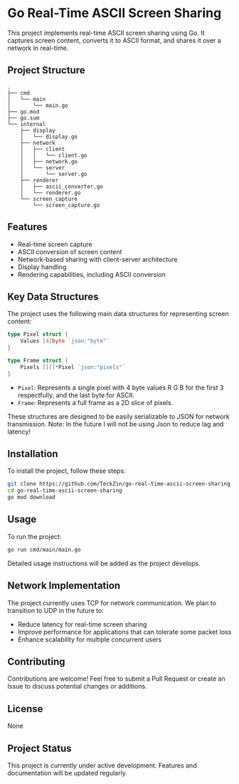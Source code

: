 # Go Real-Time ASCII Screen Sharing

This project implements real-time ASCII screen sharing using Go. It captures screen content, converts it to ASCII format, and shares it over a network in real-time.

## Project Structure

```
.
├── cmd
│   └── main
│       └── main.go
├── go.mod
├── go.sum
└── internal
    ├── display
    │   └── display.go
    ├── network
    │   ├── client
    │   │   └── client.go
    │   ├── network.go
    │   └── server
    │       └── server.go
    ├── renderer
    │   ├── ascii_converter.go
    │   └── renderer.go
    └── screen_capture
        └── screen_capture.go
```

## Features

- Real-time screen capture
- ASCII conversion of screen content
- Network-based sharing with client-server architecture
- Display handling
- Rendering capabilities, including ASCII conversion

## Key Data Structures

The project uses the following main data structures for representing screen content:

```go
type Pixel struct {
    Values [4]byte `json:"byte"`
}

type Frame struct {
    Pixels [][]*Pixel `json:"pixels"`
}
```

- `Pixel`: Represents a single pixel with 4 byte values R G B for the first 3 respectfully, and the last byte for ASCII.
- `Frame`: Represents a full frame as a 2D slice of pixels.

These structures are designed to be easily serializable to JSON for network transmission.
Note: In the future I will not be using Json to reduce lag and latency! 

## Installation

To install the project, follow these steps:

```bash
git clone https://github.com/TeckZin/go-real-time-ascii-screen-sharing.git
cd go-real-time-ascii-screen-sharing
go mod download
```

## Usage

To run the project:

```bash
go run cmd/main/main.go
```

Detailed usage instructions will be added as the project develops.

## Network Implementation

The project currently uses TCP for network communication. We plan to transition to UDP in the future to:

- Reduce latency for real-time screen sharing
- Improve performance for applications that can tolerate some packet loss
- Enhance scalability for multiple concurrent users

## Contributing

Contributions are welcome! Feel free to submit a Pull Request or create an Issue to discuss potential changes or additions.

## License

None

## Project Status

This project is currently under active development. Features and documentation will be updated regularly.

